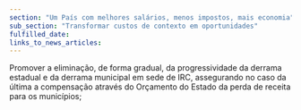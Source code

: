 ```yaml
---
section: "Um País com melhores salários, menos impostos, mais economia"
sub_section: "Transformar custos de contexto em oportunidades"
fulfilled_date:
links_to_news_articles:
---
```


Promover a eliminação, de forma gradual, da progressividade da derrama estadual e da derrama municipal em sede de IRC, assegurando no caso da última a compensação através do Orçamento do Estado da perda de receita para os municípios;